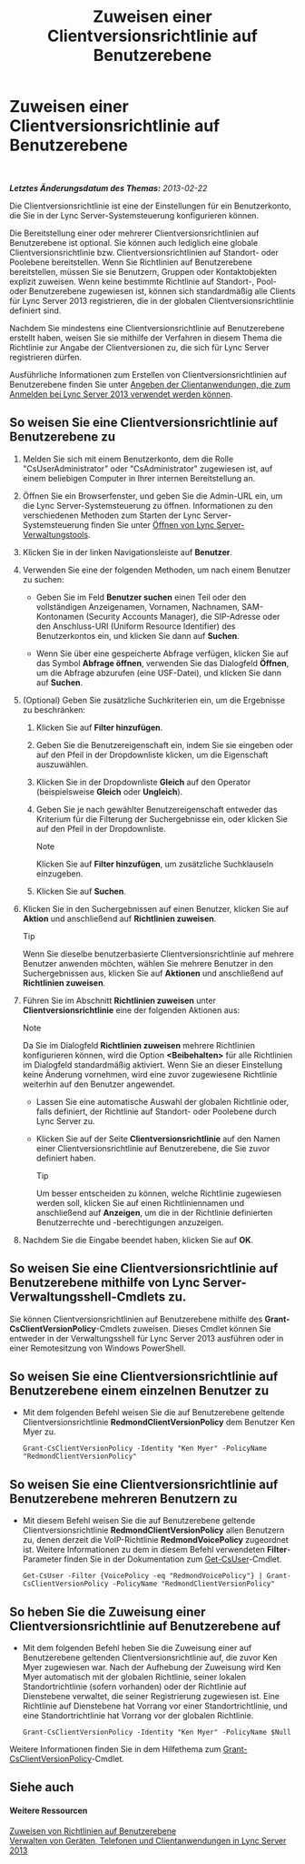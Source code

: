 ﻿---
title: Zuweisen einer Clientversionsrichtlinie auf Benutzerebene
TOCTitle: Zuweisen einer Clientversionsrichtlinie auf Benutzerebene
ms:assetid: f7e8ba2f-62dc-4e7d-8b63-682986f10240
ms:mtpsurl: https://technet.microsoft.com/de-de/library/Gg182607(v=OCS.15)
ms:contentKeyID: 49295947
ms.date: 05/19/2016
mtps_version: v=OCS.15
ms.translationtype: HT
---

# Zuweisen einer Clientversionsrichtlinie auf Benutzerebene

 

_**Letztes Änderungsdatum des Themas:** 2013-02-22_

Die Clientversionsrichtlinie ist eine der Einstellungen für ein Benutzerkonto, die Sie in der Lync Server-Systemsteuerung konfigurieren können.

Die Bereitstellung einer oder mehrerer Clientversionsrichtlinien auf Benutzerebene ist optional. Sie können auch lediglich eine globale Clientversionsrichtlinie bzw. Clientversionsrichtlinien auf Standort- oder Poolebene bereitstellen. Wenn Sie Richtlinien auf Benutzerebene bereitstellen, müssen Sie sie Benutzern, Gruppen oder Kontaktobjekten explizit zuweisen. Wenn keine bestimmte Richtlinie auf Standort-, Pool- oder Benutzerebene zugewiesen ist, können sich standardmäßig alle Clients für Lync Server 2013 registrieren, die in der globalen Clientversionsrichtlinie definiert sind.

Nachdem Sie mindestens eine Clientversionsrichtlinie auf Benutzerebene erstellt haben, weisen Sie sie mithilfe der Verfahren in diesem Thema die Richtlinie zur Angabe der Clientversionen zu, die sich für Lync Server registrieren dürfen.

Ausführliche Informationen zum Erstellen von Clientversionsrichtlinien auf Benutzerebene finden Sie unter [Angeben der Clientanwendungen, die zum Anmelden bei Lync Server 2013 verwendet werden können](lync-server-2013-specifying-the-client-applications-that-can-be-used-to-log-on-to-lync-server-2013.md).

## So weisen Sie eine Clientversionsrichtlinie auf Benutzerebene zu

1.  Melden Sie sich mit einem Benutzerkonto, dem die Rolle "CsUserAdministrator" oder "CsAdministrator" zugewiesen ist, auf einem beliebigen Computer in Ihrer internen Bereitstellung an.

2.  Öffnen Sie ein Browserfenster, und geben Sie die Admin-URL ein, um die Lync Server-Systemsteuerung zu öffnen. Informationen zu den verschiedenen Methoden zum Starten der Lync Server-Systemsteuerung finden Sie unter [Öffnen von Lync Server-Verwaltungstools](lync-server-2013-open-lync-server-administrative-tools.md).

3.  Klicken Sie in der linken Navigationsleiste auf **Benutzer**.

4.  Verwenden Sie eine der folgenden Methoden, um nach einem Benutzer zu suchen:
    
      - Geben Sie im Feld **Benutzer suchen** einen Teil oder den vollständigen Anzeigenamen, Vornamen, Nachnamen, SAM-Kontonamen (Security Accounts Manager), die SIP-Adresse oder den Anschluss-URI (Uniform Resource Identifier) des Benutzerkontos ein, und klicken Sie dann auf **Suchen**.
    
      - Wenn Sie über eine gespeicherte Abfrage verfügen, klicken Sie auf das Symbol **Abfrage öffnen**, verwenden Sie das Dialogfeld **Öffnen**, um die Abfrage abzurufen (eine USF-Datei), und klicken Sie dann auf **Suchen**.

5.  (Optional) Geben Sie zusätzliche Suchkriterien ein, um die Ergebnisse zu beschränken:
    
    1.  Klicken Sie auf **Filter hinzufügen**.
    
    2.  Geben Sie die Benutzereigenschaft ein, indem Sie sie eingeben oder auf den Pfeil in der Dropdownliste klicken, um die Eigenschaft auszuwählen.
    
    3.  Klicken Sie in der Dropdownliste **Gleich** auf den Operator (beispielsweise **Gleich** oder **Ungleich**).
    
    4.  Geben Sie je nach gewählter Benutzereigenschaft entweder das Kriterium für die Filterung der Suchergebnisse ein, oder klicken Sie auf den Pfeil in der Dropdownliste.
        

        > [!NOTE]
        > Klicken Sie auf <STRONG>Filter hinzufügen</STRONG>, um zusätzliche Suchklauseln einzugeben.

    
    5.  Klicken Sie auf **Suchen**.

6.  Klicken Sie in den Suchergebnissen auf einen Benutzer, klicken Sie auf **Aktion** und anschließend auf **Richtlinien zuweisen**.
    

    > [!TIP]
    > Wenn Sie dieselbe benutzerbasierte Clientversionsrichtlinie auf mehrere Benutzer anwenden möchten, wählen Sie mehrere Benutzer in den Suchergebnissen aus, klicken Sie auf <STRONG>Aktionen</STRONG> und anschließend auf <STRONG>Richtlinien zuweisen</STRONG>.



7.  Führen Sie im Abschnitt **Richtlinien zuweisen** unter **Clientversionsrichtlinie** eine der folgenden Aktionen aus:
    

    > [!NOTE]
    > Da Sie im Dialogfeld <STRONG>Richtlinien zuweisen</STRONG> mehrere Richtlinien konfigurieren können, wird die Option <STRONG>&lt;Beibehalten&gt;</STRONG> für alle Richtlinien im Dialogfeld standardmäßig aktiviert. Wenn Sie an dieser Einstellung keine Änderung vornehmen, wird eine zuvor zugewiesene Richtlinie weiterhin auf den Benutzer angewendet.

    
      - Lassen Sie eine automatische Auswahl der globalen Richtlinie oder, falls definiert, der Richtlinie auf Standort- oder Poolebene durch Lync Server zu.
    
      - Klicken Sie auf der Seite **Clientversionsrichtlinie** auf den Namen einer Clientversionsrichtlinie auf Benutzerebene, die Sie zuvor definiert haben.
        

        > [!TIP]
        > Um besser entscheiden zu können, welche Richtlinie zugewiesen werden soll, klicken Sie auf einen Richtliniennamen und anschließend auf <STRONG>Anzeigen</STRONG>, um die in der Richtlinie definierten Benutzerrechte und -berechtigungen anzuzeigen.



8.  Nachdem Sie die Eingabe beendet haben, klicken Sie auf **OK**.

## So weisen Sie eine Clientversionsrichtlinie auf Benutzerebene mithilfe von Lync Server-Verwaltungsshell-Cmdlets zu.

Sie können Clientversionsrichtlinien auf Benutzerebene mithilfe des **Grant-CsClientVersionPolicy**-Cmdlets zuweisen. Dieses Cmdlet können Sie entweder in der Verwaltungsshell für Lync Server 2013 ausführen oder in einer Remotesitzung von Windows PowerShell.

## So weisen Sie eine Clientversionsrichtlinie auf Benutzerebene einem einzelnen Benutzer zu

  - Mit dem folgenden Befehl weisen Sie die auf Benutzerebene geltende Clientversionsrichtlinie **RedmondClientVersionPolicy** dem Benutzer Ken Myer zu.
    
        Grant-CsClientVersionPolicy -Identity "Ken Myer" -PolicyName "RedmondClientVersionPolicy"

## So weisen Sie eine Clientversionsrichtlinie auf Benutzerebene mehreren Benutzern zu

  - Mit diesem Befehl weisen Sie die auf Benutzerebene geltende Clientversionsrichtlinie **RedmondClientVersionPolicy** allen Benutzern zu, denen derzeit die VoIP-Richtlinie **RedmondVoicePolicy** zugeordnet ist. Weitere Informationen zu dem in diesem Befehl verwendeten **Filter**-Parameter finden Sie in der Dokumentation zum [Get-CsUser](https://docs.microsoft.com/en-us/powershell/module/skype/Get-CsUser)-Cmdlet.
    
        Get-CsUser -Filter {VoicePolicy -eq "RedmondVoicePolicy"} | Grant-CsClientVersionPolicy -PolicyName "RedmondClientVersionPolicy"

## So heben Sie die Zuweisung einer Clientversionsrichtlinie auf Benutzerebene auf

  - Mit dem folgenden Befehl heben Sie die Zuweisung einer auf Benutzerebene geltenden Clientversionsrichtlinie auf, die zuvor Ken Myer zugewiesen war. Nach der Aufhebung der Zuweisung wird Ken Myer automatisch mit der globalen Richtlinie, seiner lokalen Standortrichtlinie (sofern vorhanden) oder der Richtlinie auf Dienstebene verwaltet, die seiner Registrierung zugewiesen ist. Eine Richtlinie auf Dienstebene hat Vorrang vor einer Standortrichtlinie, und eine Standortrichtlinie hat Vorrang vor der globalen Richtlinie.
    
        Grant-CsClientVersionPolicy -Identity "Ken Myer" -PolicyName $Null

Weitere Informationen finden Sie in dem Hilfethema zum [Grant-CsClientVersionPolicy](https://docs.microsoft.com/en-us/powershell/module/skype/Grant-CsClientVersionPolicy)-Cmdlet.

## Siehe auch

#### Weitere Ressourcen

[Zuweisen von Richtlinien auf Benutzerebene](lync-server-2013-assigning-per-user-policies.md)  
[Verwalten von Geräten, Telefonen und Clientanwendungen in Lync Server 2013](lync-server-2013-managing-devices-phones-and-client-applications.md)


